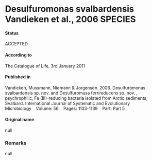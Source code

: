 Desulfuromonas svalbardensis Vandieken et al., 2006 SPECIES
=======

#### Status
ACCEPTED

#### According to
The Catalogue of Life, 3rd January 2011

#### Published in
Vandieken, Mussmann, Niemann & Jorgensen. 2006. Desulfuromonas svalbardensis sp. nov. and Desulfuromusa ferrireducens sp. nov. , psychrophilic, Fe (III)-reducing bacteria isolated from Arctic sediments, Svalbard. International Journal of Systematic and Evolutionary Microbiology    Volume: 56    Pages: 1133-1139    Part: Part 5

#### Original name
null

### Remarks
null